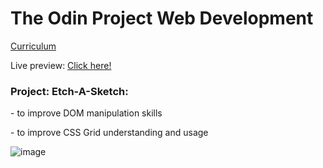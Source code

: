 <h1>The Odin Project Web Development</h1> <a href= https://www.theodinproject.com/home>Curriculum</a>

Live preview: <a href= https://india12.github.io/ETCH-A-SKETCH/>Click here!</a>

<h3>Project: Etch-A-Sketch:</h3>
<p>- to improve DOM manipulation skills</p> 
<p>- to improve CSS Grid understanding and usage</p>

![image](https://user-images.githubusercontent.com/24639282/95026907-e6151580-0694-11eb-8bd3-757e7fd4f957.png)

